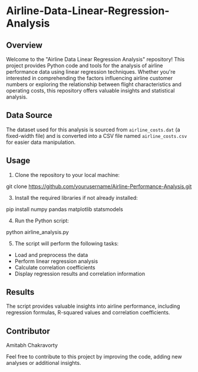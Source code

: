 # Airline-Data-Linear-Regression-Analysis

## Overview
Welcome to the "Airline Data Linear Regression Analysis" repository! This project provides Python code and tools for the analysis of airline performance data using linear regression techniques. Whether you're interested in comprehending the factors influencing airline customer numbers or exploring the relationship between flight characteristics and operating costs, this repository offers valuable insights and statistical analysis.

## Data Source
The dataset used for this analysis is sourced from `airline_costs.dat` (a fixed-width file) and is converted into a CSV file named `airline_costs.csv` for easier data manipulation.

## Usage
1. Clone the repository to your local machine:

  git clone https://github.com/yourusername/Airline-Performance-Analysis.git

3. Install the required libraries if not already installed:

  pip install numpy pandas matplotlib statsmodels

4. Run the Python script:

  python airline_analysis.py

5. The script will perform the following tasks:
  - Load and preprocess the data
  - Perform linear regression analysis
  - Calculate correlation coefficients
  - Display regression results and correlation information

## Results
The script provides valuable insights into airline performance, including regression formulas, R-squared values and correlation coefficients.

## Contributor
Amitabh Chakravorty

Feel free to contribute to this project by improving the code, adding new analyses or additional insights.
